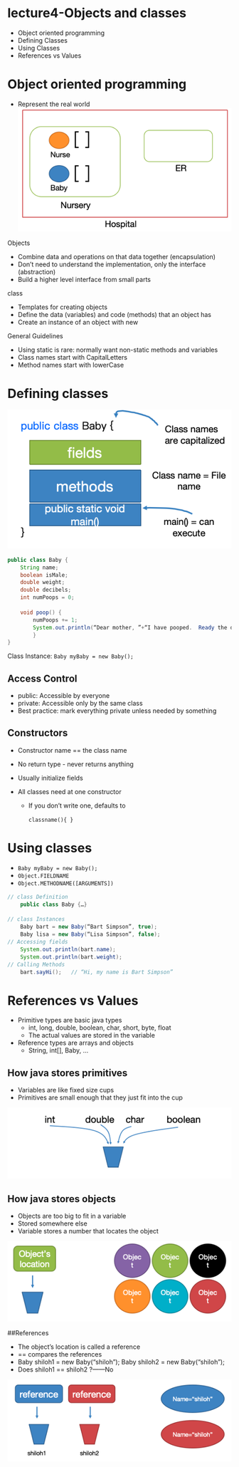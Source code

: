 # lecture4-Objects and classes

- Object oriented programming
- Defining Classes
- Using Classes
- References vs Values

# Object oriented programming

- Represent the real world![image-20240516173600413](./assets/image-20240516173600413.png)

Objects

- Combine data and operations on that data together (encapsulation)
- Don’t need to understand the implementation, only the interface (abstraction)
- Build a higher level interface from small parts

class

- Templates for creating objects
- Define the data (variables) and code (methods) that an object has
- Create an instance of an object with new

General Guidelines

- Using static is rare: normally want non-static methods and variables
- Class names start with CapitalLetters
- Method names start with lowerCase

# Defining classes

![image-20240516173901969](./assets/image-20240516173901969.png)

```java
public class Baby {
    String name;
    boolean isMale;
    double weight;
    double decibels;
    int numPoops = 0;

    void poop() {
        numPoops += 1;
        System.out.println(“Dear mother, ”+“I have pooped.  Ready the diaper.”);
        }
}
```

Class Instance: `Baby myBaby = new Baby();`

## Access Control

- public: Accessible by everyone
- private: Accessible only by the same class
- Best practice: mark everything private unless needed by something

## Constructors

- Constructor name == the class name

- No return type - never returns anything

- Usually initialize fields

- All classes need at one constructor

    - If you don’t write one, defaults to

        `classname(){ }`

# Using classes

- ``Baby myBaby = new Baby();``
- `Object.FIELDNAME`
- `Object.METHODNAME([ARGUMENTS])`

```java
// class Definition
	public class Baby {…}
	
// class Instances
	Baby bart = new Baby(“Bart Simpson”, true);
	Baby lisa = new Baby(“Lisa Simpson”, false);
// Accessing fields
	System.out.println(bart.name);	
	System.out.println(bart.weight);
// Calling Methods
	bart.sayHi();	// “Hi, my name is Bart Simpson”
```

# References vs Values

- Primitive types are basic java types
    - int, long, double, boolean, char, short, byte, float
    - The actual values are stored in the variable
- Reference types are arrays and objects
    - String, int[], Baby, …

## How java stores primitives

- Variables are like fixed size cups
- Primitives are small enough that they just fit into the cup

![image-20240516191704809](./assets/image-20240516191704809.png)

## How java stores objects

- Objects are too big to fit in a variable
- Stored somewhere else
- Variable stores a number that locates the object

![image-20240516191749169](./assets/image-20240516191749169.png)

##References

- The object’s location is called a reference
- == compares the references
- Baby shiloh1 = new Baby(“shiloh”);	Baby shiloh2 = new Baby(“shiloh”);
- Does shiloh1 == shiloh2 ?——No

![image-20240516192107158](./assets/image-20240516192107158.png)



















